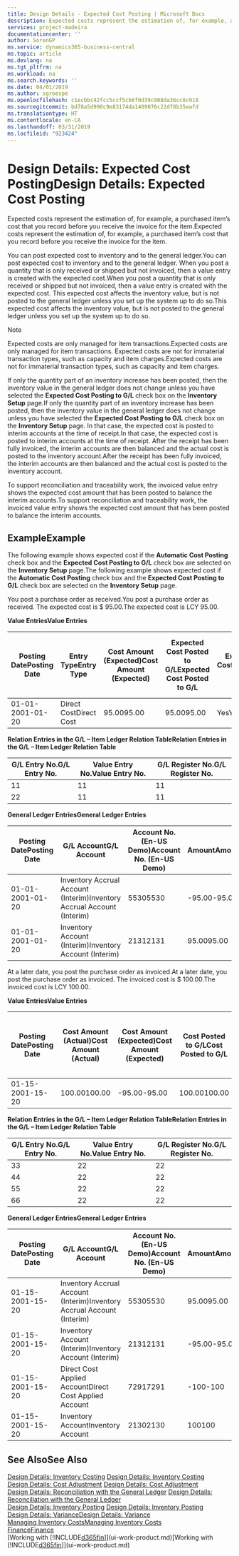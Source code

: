 ```yaml
---
title: Design Details - Expected Cost Posting | Microsoft Docs
description: Expected costs represent the estimation of, for example, a purchased item’s cost that you record before you receive the invoice for the item.
services: project-madeira
documentationcenter: ''
author: SorenGP
ms.service: dynamics365-business-central
ms.topic: article
ms.devlang: na
ms.tgt_pltfrm: na
ms.workload: na
ms.search.keywords: ''
ms.date: 04/01/2019
ms.author: sgroespe
ms.openlocfilehash: c1ecbbc42fcc5ccf5cb6f0d39c908da36cc8c918
ms.sourcegitcommit: bd78a5d990c9e83174da1409076c22df8b35eafd
ms.translationtype: HT
ms.contentlocale: en-CA
ms.lasthandoff: 03/31/2019
ms.locfileid: "923424"
---
```

# <a name="design-details-expected-cost-posting"></a><span data-ttu-id="8e91c-103">Design Details: Expected Cost Posting</span><span class="sxs-lookup"><span data-stu-id="8e91c-103">Design Details: Expected Cost Posting</span></span>
<span data-ttu-id="8e91c-104">Expected costs represent the estimation of, for example, a purchased item’s cost that you record before you receive the invoice for the item.</span><span class="sxs-lookup"><span data-stu-id="8e91c-104">Expected costs represent the estimation of, for example, a purchased item’s cost that you record before you receive the invoice for the item.</span></span>  

 <span data-ttu-id="8e91c-105">You can post expected cost to inventory and to the general ledger.</span><span class="sxs-lookup"><span data-stu-id="8e91c-105">You can post expected cost to inventory and to the general ledger.</span></span> <span data-ttu-id="8e91c-106">When you post a quantity that is only received or shipped but not invoiced, then a value entry is created with the expected cost.</span><span class="sxs-lookup"><span data-stu-id="8e91c-106">When you post a quantity that is only received or shipped but not invoiced, then a value entry is created with the expected cost.</span></span> <span data-ttu-id="8e91c-107">This expected cost affects the inventory value, but is not posted to the general ledger unless you set up the system up to do so.</span><span class="sxs-lookup"><span data-stu-id="8e91c-107">This expected cost affects the inventory value, but is not posted to the general ledger unless you set up the system up to do so.</span></span>  

> [!NOTE]  
>  <span data-ttu-id="8e91c-108">Expected costs are only managed for item transactions.</span><span class="sxs-lookup"><span data-stu-id="8e91c-108">Expected costs are only managed for item transactions.</span></span> <span data-ttu-id="8e91c-109">Expected costs are not for immaterial transaction types, such as capacity and item charges.</span><span class="sxs-lookup"><span data-stu-id="8e91c-109">Expected costs are not for immaterial transaction types, such as capacity and item charges.</span></span>  

 <span data-ttu-id="8e91c-110">If only the quantity part of an inventory increase has been posted, then the inventory value in the general ledger does not change unless you have selected the **Expected Cost Posting to G/L** check box on the **Inventory Setup** page.</span><span class="sxs-lookup"><span data-stu-id="8e91c-110">If only the quantity part of an inventory increase has been posted, then the inventory value in the general ledger does not change unless you have selected the **Expected Cost Posting to G/L** check box on the **Inventory Setup** page.</span></span> <span data-ttu-id="8e91c-111">In that case, the expected cost is posted to interim accounts at the time of receipt.</span><span class="sxs-lookup"><span data-stu-id="8e91c-111">In that case, the expected cost is posted to interim accounts at the time of receipt.</span></span> <span data-ttu-id="8e91c-112">After the receipt has been fully invoiced, the interim accounts are then balanced and the actual cost is posted to the inventory account.</span><span class="sxs-lookup"><span data-stu-id="8e91c-112">After the receipt has been fully invoiced, the interim accounts are then balanced and the actual cost is posted to the inventory account.</span></span>  

 <span data-ttu-id="8e91c-113">To support reconciliation and traceability work, the invoiced value entry shows the expected cost amount that has been posted to balance the interim accounts.</span><span class="sxs-lookup"><span data-stu-id="8e91c-113">To support reconciliation and traceability work, the invoiced value entry shows the expected cost amount that has been posted to balance the interim accounts.</span></span>  

## <a name="example"></a><span data-ttu-id="8e91c-114">Example</span><span class="sxs-lookup"><span data-stu-id="8e91c-114">Example</span></span>  
 <span data-ttu-id="8e91c-115">The following example shows expected cost if the **Automatic Cost Posting** check box and the **Expected Cost Posting to G/L** check box are selected on the **Inventory Setup** page.</span><span class="sxs-lookup"><span data-stu-id="8e91c-115">The following example shows expected cost if the **Automatic Cost Posting** check box and the **Expected Cost Posting to G/L** check box are selected on the **Inventory Setup** page.</span></span>  

 <span data-ttu-id="8e91c-116">You post a purchase order as received.</span><span class="sxs-lookup"><span data-stu-id="8e91c-116">You post a purchase order as received.</span></span> <span data-ttu-id="8e91c-117">The expected cost is $ 95.00.</span><span class="sxs-lookup"><span data-stu-id="8e91c-117">The expected cost is LCY 95.00.</span></span>  

 <span data-ttu-id="8e91c-118">**Value Entries**</span><span class="sxs-lookup"><span data-stu-id="8e91c-118">**Value Entries**</span></span>  

|<span data-ttu-id="8e91c-119">Posting Date</span><span class="sxs-lookup"><span data-stu-id="8e91c-119">Posting Date</span></span>|<span data-ttu-id="8e91c-120">Entry Type</span><span class="sxs-lookup"><span data-stu-id="8e91c-120">Entry Type</span></span>|<span data-ttu-id="8e91c-121">Cost Amount (Expected)</span><span class="sxs-lookup"><span data-stu-id="8e91c-121">Cost Amount (Expected)</span></span>|<span data-ttu-id="8e91c-122">Expected Cost Posted to G/L</span><span class="sxs-lookup"><span data-stu-id="8e91c-122">Expected Cost Posted to G/L</span></span>|<span data-ttu-id="8e91c-123">Expected Cost</span><span class="sxs-lookup"><span data-stu-id="8e91c-123">Expected Cost</span></span>|<span data-ttu-id="8e91c-124">Item Ledger Entry No.</span><span class="sxs-lookup"><span data-stu-id="8e91c-124">Item Ledger Entry No.</span></span>|<span data-ttu-id="8e91c-125">Entry No.</span><span class="sxs-lookup"><span data-stu-id="8e91c-125">Entry No.</span></span>|  
|------------------|----------------|------------------------------|----------------------------------|-------------------|---------------------------|---------------|  
|<span data-ttu-id="8e91c-126">01-01-20</span><span class="sxs-lookup"><span data-stu-id="8e91c-126">01-01-20</span></span>|<span data-ttu-id="8e91c-127">Direct Cost</span><span class="sxs-lookup"><span data-stu-id="8e91c-127">Direct Cost</span></span>|<span data-ttu-id="8e91c-128">95.00</span><span class="sxs-lookup"><span data-stu-id="8e91c-128">95.00</span></span>|<span data-ttu-id="8e91c-129">95.00</span><span class="sxs-lookup"><span data-stu-id="8e91c-129">95.00</span></span>|<span data-ttu-id="8e91c-130">Yes</span><span class="sxs-lookup"><span data-stu-id="8e91c-130">Yes</span></span>|<span data-ttu-id="8e91c-131">1</span><span class="sxs-lookup"><span data-stu-id="8e91c-131">1</span></span>|<span data-ttu-id="8e91c-132">1</span><span class="sxs-lookup"><span data-stu-id="8e91c-132">1</span></span>|  

 <span data-ttu-id="8e91c-133">**Relation Entries in the G/L – Item Ledger Relation Table**</span><span class="sxs-lookup"><span data-stu-id="8e91c-133">**Relation Entries in the G/L – Item Ledger Relation Table**</span></span>  

|<span data-ttu-id="8e91c-134">G/L Entry No.</span><span class="sxs-lookup"><span data-stu-id="8e91c-134">G/L Entry No.</span></span>|<span data-ttu-id="8e91c-135">Value Entry No.</span><span class="sxs-lookup"><span data-stu-id="8e91c-135">Value Entry No.</span></span>|<span data-ttu-id="8e91c-136">G/L Register No.</span><span class="sxs-lookup"><span data-stu-id="8e91c-136">G/L Register No.</span></span>|  
|--------------------|---------------------|-----------------------|  
|<span data-ttu-id="8e91c-137">1</span><span class="sxs-lookup"><span data-stu-id="8e91c-137">1</span></span>|<span data-ttu-id="8e91c-138">1</span><span class="sxs-lookup"><span data-stu-id="8e91c-138">1</span></span>|<span data-ttu-id="8e91c-139">1</span><span class="sxs-lookup"><span data-stu-id="8e91c-139">1</span></span>|  
|<span data-ttu-id="8e91c-140">2</span><span class="sxs-lookup"><span data-stu-id="8e91c-140">2</span></span>|<span data-ttu-id="8e91c-141">1</span><span class="sxs-lookup"><span data-stu-id="8e91c-141">1</span></span>|<span data-ttu-id="8e91c-142">1</span><span class="sxs-lookup"><span data-stu-id="8e91c-142">1</span></span>|  

 <span data-ttu-id="8e91c-143">**General Ledger Entries**</span><span class="sxs-lookup"><span data-stu-id="8e91c-143">**General Ledger Entries**</span></span>  

|<span data-ttu-id="8e91c-144">Posting Date</span><span class="sxs-lookup"><span data-stu-id="8e91c-144">Posting Date</span></span>|<span data-ttu-id="8e91c-145">G/L Account</span><span class="sxs-lookup"><span data-stu-id="8e91c-145">G/L Account</span></span>|<span data-ttu-id="8e91c-146">Account No. (En-US Demo)</span><span class="sxs-lookup"><span data-stu-id="8e91c-146">Account No. (En-US Demo)</span></span>|<span data-ttu-id="8e91c-147">Amount</span><span class="sxs-lookup"><span data-stu-id="8e91c-147">Amount</span></span>|<span data-ttu-id="8e91c-148">Entry No.</span><span class="sxs-lookup"><span data-stu-id="8e91c-148">Entry No.</span></span>|  
|------------------|------------------|---------------------------------|------------|---------------|  
|<span data-ttu-id="8e91c-149">01-01-20</span><span class="sxs-lookup"><span data-stu-id="8e91c-149">01-01-20</span></span>|<span data-ttu-id="8e91c-150">Inventory Accrual Account (Interim)</span><span class="sxs-lookup"><span data-stu-id="8e91c-150">Inventory Accrual Account (Interim)</span></span>|<span data-ttu-id="8e91c-151">5530</span><span class="sxs-lookup"><span data-stu-id="8e91c-151">5530</span></span>|<span data-ttu-id="8e91c-152">-95.00</span><span class="sxs-lookup"><span data-stu-id="8e91c-152">-95.00</span></span>|<span data-ttu-id="8e91c-153">2</span><span class="sxs-lookup"><span data-stu-id="8e91c-153">2</span></span>|  
|<span data-ttu-id="8e91c-154">01-01-20</span><span class="sxs-lookup"><span data-stu-id="8e91c-154">01-01-20</span></span>|<span data-ttu-id="8e91c-155">Inventory Account (Interim)</span><span class="sxs-lookup"><span data-stu-id="8e91c-155">Inventory Account (Interim)</span></span>|<span data-ttu-id="8e91c-156">2131</span><span class="sxs-lookup"><span data-stu-id="8e91c-156">2131</span></span>|<span data-ttu-id="8e91c-157">95.00</span><span class="sxs-lookup"><span data-stu-id="8e91c-157">95.00</span></span>|<span data-ttu-id="8e91c-158">1</span><span class="sxs-lookup"><span data-stu-id="8e91c-158">1</span></span>|  

 <span data-ttu-id="8e91c-159">At a later date, you post the purchase order as invoiced.</span><span class="sxs-lookup"><span data-stu-id="8e91c-159">At a later date, you post the purchase order as invoiced.</span></span> <span data-ttu-id="8e91c-160">The invoiced cost is $ 100.00.</span><span class="sxs-lookup"><span data-stu-id="8e91c-160">The invoiced cost is LCY 100.00.</span></span>  

 <span data-ttu-id="8e91c-161">**Value Entries**</span><span class="sxs-lookup"><span data-stu-id="8e91c-161">**Value Entries**</span></span>  

|<span data-ttu-id="8e91c-162">Posting Date</span><span class="sxs-lookup"><span data-stu-id="8e91c-162">Posting Date</span></span>|<span data-ttu-id="8e91c-163">Cost Amount (Actual)</span><span class="sxs-lookup"><span data-stu-id="8e91c-163">Cost Amount (Actual)</span></span>|<span data-ttu-id="8e91c-164">Cost Amount (Expected)</span><span class="sxs-lookup"><span data-stu-id="8e91c-164">Cost Amount (Expected)</span></span>|<span data-ttu-id="8e91c-165">Cost Posted to G/L</span><span class="sxs-lookup"><span data-stu-id="8e91c-165">Cost Posted to G/L</span></span>|<span data-ttu-id="8e91c-166">Expected Cost</span><span class="sxs-lookup"><span data-stu-id="8e91c-166">Expected Cost</span></span>|<span data-ttu-id="8e91c-167">Item Ledger Entry No.</span><span class="sxs-lookup"><span data-stu-id="8e91c-167">Item Ledger Entry No.</span></span>|<span data-ttu-id="8e91c-168">Entry No.</span><span class="sxs-lookup"><span data-stu-id="8e91c-168">Entry No.</span></span>|  
|------------------|----------------------------|------------------------------|-------------------------|-------------------|---------------------------|---------------|  
|<span data-ttu-id="8e91c-169">01-15-20</span><span class="sxs-lookup"><span data-stu-id="8e91c-169">01-15-20</span></span>|<span data-ttu-id="8e91c-170">100.00</span><span class="sxs-lookup"><span data-stu-id="8e91c-170">100.00</span></span>|<span data-ttu-id="8e91c-171">-95.00</span><span class="sxs-lookup"><span data-stu-id="8e91c-171">-95.00</span></span>|<span data-ttu-id="8e91c-172">100.00</span><span class="sxs-lookup"><span data-stu-id="8e91c-172">100.00</span></span>|<span data-ttu-id="8e91c-173">No</span><span class="sxs-lookup"><span data-stu-id="8e91c-173">No</span></span>|<span data-ttu-id="8e91c-174">1</span><span class="sxs-lookup"><span data-stu-id="8e91c-174">1</span></span>|<span data-ttu-id="8e91c-175">2</span><span class="sxs-lookup"><span data-stu-id="8e91c-175">2</span></span>|  

 <span data-ttu-id="8e91c-176">**Relation Entries in the G/L – Item Ledger Relation Table**</span><span class="sxs-lookup"><span data-stu-id="8e91c-176">**Relation Entries in the G/L – Item Ledger Relation Table**</span></span>  

|<span data-ttu-id="8e91c-177">G/L Entry No.</span><span class="sxs-lookup"><span data-stu-id="8e91c-177">G/L Entry No.</span></span>|<span data-ttu-id="8e91c-178">Value Entry No.</span><span class="sxs-lookup"><span data-stu-id="8e91c-178">Value Entry No.</span></span>|<span data-ttu-id="8e91c-179">G/L Register No.</span><span class="sxs-lookup"><span data-stu-id="8e91c-179">G/L Register No.</span></span>|  
|--------------------|---------------------|-----------------------|  
|<span data-ttu-id="8e91c-180">3</span><span class="sxs-lookup"><span data-stu-id="8e91c-180">3</span></span>|<span data-ttu-id="8e91c-181">2</span><span class="sxs-lookup"><span data-stu-id="8e91c-181">2</span></span>|<span data-ttu-id="8e91c-182">2</span><span class="sxs-lookup"><span data-stu-id="8e91c-182">2</span></span>|  
|<span data-ttu-id="8e91c-183">4</span><span class="sxs-lookup"><span data-stu-id="8e91c-183">4</span></span>|<span data-ttu-id="8e91c-184">2</span><span class="sxs-lookup"><span data-stu-id="8e91c-184">2</span></span>|<span data-ttu-id="8e91c-185">2</span><span class="sxs-lookup"><span data-stu-id="8e91c-185">2</span></span>|  
|<span data-ttu-id="8e91c-186">5</span><span class="sxs-lookup"><span data-stu-id="8e91c-186">5</span></span>|<span data-ttu-id="8e91c-187">2</span><span class="sxs-lookup"><span data-stu-id="8e91c-187">2</span></span>|<span data-ttu-id="8e91c-188">2</span><span class="sxs-lookup"><span data-stu-id="8e91c-188">2</span></span>|  
|<span data-ttu-id="8e91c-189">6</span><span class="sxs-lookup"><span data-stu-id="8e91c-189">6</span></span>|<span data-ttu-id="8e91c-190">2</span><span class="sxs-lookup"><span data-stu-id="8e91c-190">2</span></span>|<span data-ttu-id="8e91c-191">2</span><span class="sxs-lookup"><span data-stu-id="8e91c-191">2</span></span>|  

 <span data-ttu-id="8e91c-192">**General Ledger Entries**</span><span class="sxs-lookup"><span data-stu-id="8e91c-192">**General Ledger Entries**</span></span>  

|<span data-ttu-id="8e91c-193">Posting Date</span><span class="sxs-lookup"><span data-stu-id="8e91c-193">Posting Date</span></span>|<span data-ttu-id="8e91c-194">G/L Account</span><span class="sxs-lookup"><span data-stu-id="8e91c-194">G/L Account</span></span>|<span data-ttu-id="8e91c-195">Account No. (En-US Demo)</span><span class="sxs-lookup"><span data-stu-id="8e91c-195">Account No. (En-US Demo)</span></span>|<span data-ttu-id="8e91c-196">Amount</span><span class="sxs-lookup"><span data-stu-id="8e91c-196">Amount</span></span>|<span data-ttu-id="8e91c-197">Entry No.</span><span class="sxs-lookup"><span data-stu-id="8e91c-197">Entry No.</span></span>|  
|------------------|------------------|---------------------------------|------------|---------------|  
|<span data-ttu-id="8e91c-198">01-15-20</span><span class="sxs-lookup"><span data-stu-id="8e91c-198">01-15-20</span></span>|<span data-ttu-id="8e91c-199">Inventory Accrual Account (Interim)</span><span class="sxs-lookup"><span data-stu-id="8e91c-199">Inventory Accrual Account (Interim)</span></span>|<span data-ttu-id="8e91c-200">5530</span><span class="sxs-lookup"><span data-stu-id="8e91c-200">5530</span></span>|<span data-ttu-id="8e91c-201">95.00</span><span class="sxs-lookup"><span data-stu-id="8e91c-201">95.00</span></span>|<span data-ttu-id="8e91c-202">4</span><span class="sxs-lookup"><span data-stu-id="8e91c-202">4</span></span>|  
|<span data-ttu-id="8e91c-203">01-15-20</span><span class="sxs-lookup"><span data-stu-id="8e91c-203">01-15-20</span></span>|<span data-ttu-id="8e91c-204">Inventory Account (Interim)</span><span class="sxs-lookup"><span data-stu-id="8e91c-204">Inventory Account (Interim)</span></span>|<span data-ttu-id="8e91c-205">2131</span><span class="sxs-lookup"><span data-stu-id="8e91c-205">2131</span></span>|<span data-ttu-id="8e91c-206">-95.00</span><span class="sxs-lookup"><span data-stu-id="8e91c-206">-95.00</span></span>|<span data-ttu-id="8e91c-207">3</span><span class="sxs-lookup"><span data-stu-id="8e91c-207">3</span></span>|  
|<span data-ttu-id="8e91c-208">01-15-20</span><span class="sxs-lookup"><span data-stu-id="8e91c-208">01-15-20</span></span>|<span data-ttu-id="8e91c-209">Direct Cost Applied Account</span><span class="sxs-lookup"><span data-stu-id="8e91c-209">Direct Cost Applied Account</span></span>|<span data-ttu-id="8e91c-210">7291</span><span class="sxs-lookup"><span data-stu-id="8e91c-210">7291</span></span>|<span data-ttu-id="8e91c-211">-100</span><span class="sxs-lookup"><span data-stu-id="8e91c-211">-100</span></span>|<span data-ttu-id="8e91c-212">6</span><span class="sxs-lookup"><span data-stu-id="8e91c-212">6</span></span>|  
|<span data-ttu-id="8e91c-213">01-15-20</span><span class="sxs-lookup"><span data-stu-id="8e91c-213">01-15-20</span></span>|<span data-ttu-id="8e91c-214">Inventory Account</span><span class="sxs-lookup"><span data-stu-id="8e91c-214">Inventory Account</span></span>|<span data-ttu-id="8e91c-215">2130</span><span class="sxs-lookup"><span data-stu-id="8e91c-215">2130</span></span>|<span data-ttu-id="8e91c-216">100</span><span class="sxs-lookup"><span data-stu-id="8e91c-216">100</span></span>|<span data-ttu-id="8e91c-217">5</span><span class="sxs-lookup"><span data-stu-id="8e91c-217">5</span></span>|  

## <a name="see-also"></a><span data-ttu-id="8e91c-218">See Also</span><span class="sxs-lookup"><span data-stu-id="8e91c-218">See Also</span></span>
 <span data-ttu-id="8e91c-219">[Design Details: Inventory Costing](design-details-inventory-costing.md) </span><span class="sxs-lookup"><span data-stu-id="8e91c-219">[Design Details: Inventory Costing](design-details-inventory-costing.md) </span></span>  
 <span data-ttu-id="8e91c-220">[Design Details: Cost Adjustment](design-details-cost-adjustment.md) </span><span class="sxs-lookup"><span data-stu-id="8e91c-220">[Design Details: Cost Adjustment](design-details-cost-adjustment.md) </span></span>  
 <span data-ttu-id="8e91c-221">[Design Details: Reconciliation with the General Ledger](design-details-reconciliation-with-the-general-ledger.md) </span><span class="sxs-lookup"><span data-stu-id="8e91c-221">[Design Details: Reconciliation with the General Ledger](design-details-reconciliation-with-the-general-ledger.md) </span></span>  
 <span data-ttu-id="8e91c-222">[Design Details: Inventory Posting](design-details-inventory-posting.md) </span><span class="sxs-lookup"><span data-stu-id="8e91c-222">[Design Details: Inventory Posting](design-details-inventory-posting.md) </span></span>  
 [<span data-ttu-id="8e91c-223">Design Details: Variance</span><span class="sxs-lookup"><span data-stu-id="8e91c-223">Design Details: Variance</span></span>](design-details-variance.md)  
 [<span data-ttu-id="8e91c-224">Managing Inventory Costs</span><span class="sxs-lookup"><span data-stu-id="8e91c-224">Managing Inventory Costs</span></span>](finance-manage-inventory-costs.md)  
 [<span data-ttu-id="8e91c-225">Finance</span><span class="sxs-lookup"><span data-stu-id="8e91c-225">Finance</span></span>](finance.md)  
 <span data-ttu-id="8e91c-226">[Working with [!INCLUDE[d365fin](includes/d365fin_md.md)]](ui-work-product.md)</span><span class="sxs-lookup"><span data-stu-id="8e91c-226">[Working with [!INCLUDE[d365fin](includes/d365fin_md.md)]](ui-work-product.md)</span></span>
